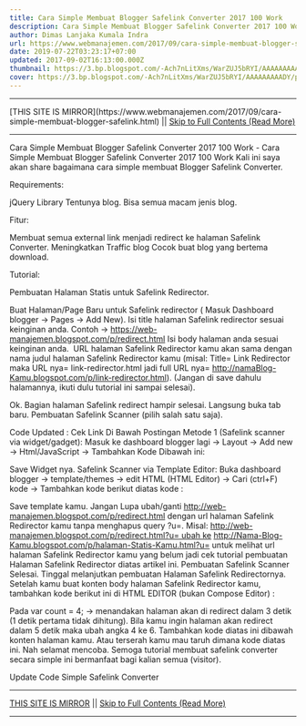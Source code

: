 ```yaml
---
title: Cara Simple Membuat Blogger Safelink Converter 2017 100 Work
description: Cara Simple Membuat Blogger Safelink Converter 2017 100 Work
author: Dimas Lanjaka Kumala Indra
url: https://www.webmanajemen.com/2017/09/cara-simple-membuat-blogger-safelink.html
date: 2019-07-22T03:23:17+07:00
updated: 2017-09-02T16:13:00.000Z
thumbnail: https://3.bp.blogspot.com/-Ach7nLitXms/WarZUJ5bRYI/AAAAAAAAADY/pkBFgGKt0x0oi0j_LjJN6kdeXjwQ7xRtACLcBGAs/s320/SafeLinkConverter1.png
cover: https://3.bp.blogspot.com/-Ach7nLitXms/WarZUJ5bRYI/AAAAAAAAADY/pkBFgGKt0x0oi0j_LjJN6kdeXjwQ7xRtACLcBGAs/s320/SafeLinkConverter1.png
---
```


<hr/> [THIS SITE IS MIRROR](https://www.webmanajemen.com/2017/09/cara-simple-membuat-blogger-safelink.html) || <a href="https://www.webmanajemen.com/2017/09/cara-simple-membuat-blogger-safelink.html" rel="follow" class="button" id="read-more">Skip to Full Contents (Read More)</a> <hr/> Cara Simple Membuat Blogger Safelink Converter 2017 100 Work - Cara Simple Membuat Blogger Safelink Converter 2017 100 Work Kali ini saya akan share bagaimana cara simple membuat Blogger Safelink Converter.

Requirements: 

jQuery Library
Tentunya blog. Bisa semua macam jenis blog.

Fitur:

Membuat semua external link menjadi redirect ke halaman Safelink Converter.
Meningkatkan Traffic blog
Cocok buat blog yang bertema download.

Tutorial:

Pembuatan Halaman Statis untuk Safelink Redirector.

Buat Halaman/Page Baru untuk Safelink redirector ( Masuk Dashboard blogger -> Pages -> Add New).
Isi title halaman Safelink redirector sesuai keinginan anda. Contoh -> https://web-manajemen.blogspot.com/p/redirect.html
Isi body halaman anda sesuai keinginan anda. 
URL halaman Safelink Redirector kamu akan sama dengan nama judul halaman Safelink Redirector kamu (misal: Title= Link Redirector maka URL nya= link-redirector.html jadi full URL nya= http://namaBlog-Kamu.blogspot.com/p/link-redirector.html).
(Jangan di save dahulu halamannya, ikuti dulu tutorial ini sampai selesai).

Ok. Bagian halaman Safelink redirect hampir selesai. Langsung buka tab baru. 
Pembuatan Safelink Scanner (pilih salah satu saja).

Code Updated : Cek Link Di Bawah Postingan
Metode 1 (Safelink scanner via widget/gadget):
Masuk ke dashboard blogger lagi -> Layout -> Add new -> Html/JavaScript -> Tambahkan Kode Dibawah ini:

<script>var comp = new RegExp(location.host);
var safelink = 'http://web-manajemen.blogspot.com/p/redirect.html?u='; //Ganti Dengan URL Halaman Safelink Redirector Kamu
$('a').each(function(){
   if(comp.test($(this).attr('href'))){
      $(this).attr("href", $(this).attr("href")+'?success');
     //$(this).addClass('local');
   }
   else{
     $(this).attr("href", safelink+encodeURIComponent($(this).attr("href")+'?utm=web-manajemen.blogspot.com'));
       $(this).addClass('bg-danger text-white ml-1 mr-1');
   }
});</script>
Save Widget nya.
Safelink Scanner via Template Editor:
Buka dashboard blogger -> template/themes -> edit HTML (HTML Editor) -> Cari (ctrl+F) kode </body> -> Tambahkan kode berikut diatas kode </body> :
<script>var comp = new RegExp(location.host);
var safelink = 'http://web-manajemen.blogspot.com/p/redirect.html?u='; //Ganti Dengan URL Halaman Safelink Redirector Kamu
$('a').each(function(){
   if(comp.test($(this).attr('href'))){
      $(this).attr("href", $(this).attr("href")+'?success');
     //$(this).addClass('local');
   }
   else{
     $(this).attr("href", safelink+encodeURIComponent($(this).attr("href")+'?utm=web-manajemen.blogspot.com'));
       $(this).addClass('bg-danger text-white ml-1 mr-1');
   }
});</script>
Save template kamu. 
Jangan Lupa ubah/ganti http://web-manajemen.blogspot.com/p/redirect.html dengan url halaman Safelink Redirector kamu tanpa menghapus query ?u=.
Misal: http://web-manajemen.blogspot.com/p/redirect.html?u= ubah ke http://Nama-Blog-Kamu.blogspot.com/p/halaman-Statis-Kamu.html?u=
untuk melihat url halaman Safelink Redirector kamu yang belum jadi cek tutorial pembuatan Halaman Safelink Redirector diatas artikel ini.
Pembuatan Safelink Scanner Selesai. Tinggal melanjutkan pembuatan Halaman Safelink Redirectornya.
Setelah kamu buat konten body halaman Safelink Redirector kamu, tambahkan kode berikut ini di HTML EDITOR (bukan Compose Editor) :
<script type="text/javascript" async>
  function getQueryVariable(variable) {
 var query = window.location.search.substring(1);
 var vars = query.split("&");
 for (var i=0;i<vars.length;i++) {
  var pair = vars[i].split("=");
  if(pair[0] == variable){return pair[1];}
 }
 return(false);
}  
  var count = 4; //3 secs
  var queryU = getQueryVariable('u');
  var redirect = decodeURIComponent(queryU);
 function countDown(){
    var timer = document.getElementById("timer");
    if(count > 0){
        count--;
        timer.innerHTML = "This page will redirect to "+redirect+" in "+count+" seconds. <br>If your browser not support JavaScript, you can <a href='"+redirect+"'>click this url</a> to visit your destination";
        setTimeout("countDown()", 1000);
    }else{
      document.write("<b>If you not redirected <a href='"+redirect+"'>Click Here</a>");
        window.location.href = redirect;
    }
}  </script>
<span id="timer">
<script>
  countDown();</script>
</span>
Pada var count = 4; -> menandakan halaman akan di redirect dalam 3 detik (1 detik pertama tidak dihitung). Bila kamu ingin halaman akan redirect dalam 5 detik maka ubah angka 4 ke 6.
Tambahkan kode diatas ini dibawah konten halaman kamu. Atau terserah kamu mau taruh dimana kode diatas ini. 
Nah selamat mencoba. Semoga tutorial membuat safelink converter secara simple ini bermanfaat bagi kalian semua (visitor).

Update Code Simple Safelink Converter <hr/> [THIS SITE IS MIRROR](https://www.webmanajemen.com/2017/09/cara-simple-membuat-blogger-safelink.html) || <a href="https://www.webmanajemen.com/2017/09/cara-simple-membuat-blogger-safelink.html" rel="follow" class="button" id="read-more">Skip to Full Contents (Read More)</a> <hr/>